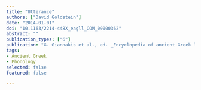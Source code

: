 ```yaml
---
title: "Utterance"
authors: ["David Goldstein"]
date: "2014-01-01"
doi: "10.1163/2214-448X_eagll_COM_00000362"
abstract: ""
publication_types: ["6"]
publication: "G. Giannakis et al., ed. _Encyclopedia of ancient Greek language and linguistics_, vol. 3:454–455. Leiden: Brill"
tags:
- Ancient Greek
- Phonology
selected: false
featured: false

---
```

